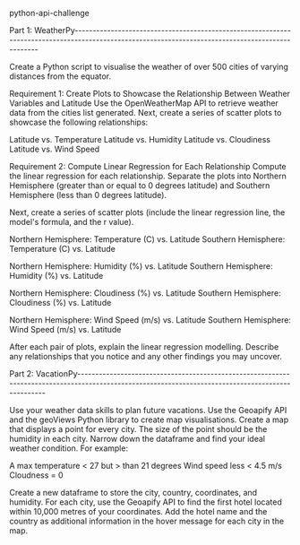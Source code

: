 python-api-challenge

Part 1: WeatherPy--------------------------------------------------------------------------------------------------------------------------------------------------

Create a Python script to visualise the weather of over 500 cities of varying distances from the equator.

Requirement 1: Create Plots to Showcase the Relationship Between Weather Variables and Latitude
Use the OpenWeatherMap API to retrieve weather data from the cities list generated. Next, create a series of scatter plots to showcase the following relationships:

Latitude vs. Temperature
Latitude vs. Humidity
Latitude vs. Cloudiness
Latitude vs. Wind Speed

Requirement 2: Compute Linear Regression for Each Relationship
Compute the linear regression for each relationship. Separate the plots into Northern Hemisphere (greater than or equal to 0 degrees latitude) and Southern Hemisphere (less than 0 degrees latitude).

Next, create a series of scatter plots (include the linear regression line, the model's formula, and the r value).

Northern Hemisphere: Temperature (C) vs. Latitude
Southern Hemisphere: Temperature (C) vs. Latitude

Northern Hemisphere: Humidity (%) vs. Latitude
Southern Hemisphere: Humidity (%) vs. Latitude

Northern Hemisphere: Cloudiness (%) vs. Latitude
Southern Hemisphere: Cloudiness (%) vs. Latitude

Northern Hemisphere: Wind Speed (m/s) vs. Latitude
Southern Hemisphere: Wind Speed (m/s) vs. Latitude

After each pair of plots, explain the linear regression modelling. Describe any relationships that you notice and any other findings you may uncover.

Part 2: VacationPy---------------------------------------------------------------------------------------------------------------------------------------------------

Use your weather data skills to plan future vacations. Use the Geoapify API and the geoViews Python library to create map visualisations.
Create a map that displays a point for every city. The size of the point should be the humidity in each city. 
Narrow down the dataframe and find your ideal weather condition. For example:

A max temperature < 27 but > than 21 degrees
Wind speed less < 4.5 m/s
Cloudness = 0

Create a new dataframe to store the city, country, coordinates, and humidity. For each city, use the Geoapify API to find the first hotel located within 10,000 metres of your coordinates.
Add the hotel name and the country as additional information in the hover message for each city in the map.

